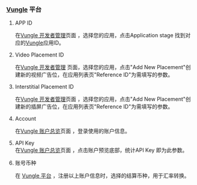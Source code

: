 ###  [Vungle](http://www.vungle.com/) 平台
1.   APP ID
    
     在[Vungle 开发者管理](https://dashboard.vungle.com/dashboard/accounts/pub)页面 ，选择您的应用，点击Application stage 找到对应的[Vungle](http://www.vungle.com/)应用ID。

2.  Video Placement ID 
    
    在[Vungle 开发者管理](https://dashboard.vungle.com/dashboard/accounts/pub) 页面，选择您的应用，点击"Add New Placement"创建新的视频广告位，在应用列表页"Reference ID"为需填写的参数。

3.  Interstitial Placement ID
     
     在[Vungle 开发者管理](https://dashboard.vungle.com/dashboard/accounts/pub)页面 ，选择您的应用，点击"Add New Placement"创建新的插屏广告位，在应用列表页"Reference ID"为需填写的参数。

4. Account
    
     在[Vungle 账户总览](https://dashboard.vungle.com/dashboard/accounts/pub/59c5073427c777a545003b3d/details)页面 ，登录使用的账户信息。

5. API Key      
在[Vungle 账户总览](https://dashboard.vungle.com/dashboard/accounts/pub/59c5073427c777a545003b3d/details)页面 ，点击账户预览底部，统计API Key 即为此参数。

6. 账号币种
     
     在 [Vungle 平台](http://www.vungle.com/) ，注册以上账户信息时，选择的结算币种，用于汇率转换。


